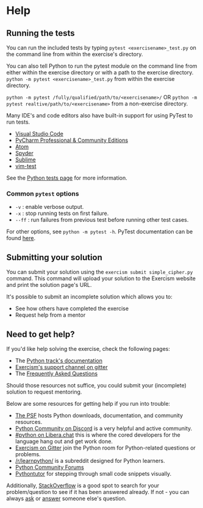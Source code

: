 # Help

## Running the tests

You can run the included tests by typing `pytest <exercisename>_test.py` on the command line from within the exercise's directory.

You can also tell Python to run the pytest module on the command line from either within the exercise directory or with a path to the exercise directory.
`python -m pytest <exercisename>_test.py` from within the exercise directory.

`python -m pytest /fully/qualified/path/to/<exercisename>/` OR `python -m pytest realtive/path/to/<exercisename>` from a non-exercise directory.

Many IDE's and code editors also have built-in support for using PyTest to run tests.

- [Visual Studio Code](https://code.visualstudio.com/docs/python/testing)
- [PyCharm Professional & Community Editions](https://www.jetbrains.com/help/pycharm/pytest.html#create-pytest-test)
- [Atom](https://atom.io/packages/atom-python-test)
- [Spyder](https://www.spyder-ide.org/blog/introducing-unittest-plugin/)
- [Sublime](https://github.com/kaste/PyTest)
- [vim-test](https://github.com/vim-test/vim-test)

See the [Python tests page](https://github.com/exercism/python/blob/main/docs/TESTS.md) for more information.

### Common `pytest` options

- `-v` : enable verbose output.
- `-x` : stop running tests on first failure.
- `--ff` : run failures from previous test before running other test cases.

For other options, see `python -m pytest -h`. PyTest documentation can be found [here](https://docs.pytest.org/en/latest/getting-started.html).

## Submitting your solution

You can submit your solution using the `exercism submit simple_cipher.py` command.
This command will upload your solution to the Exercism website and print the solution page's URL.

It's possible to submit an incomplete solution which allows you to:

- See how others have completed the exercise
- Request help from a mentor

## Need to get help?

If you'd like help solving the exercise, check the following pages:

- The [Python track's documentation](https://exercism.org/docs/tracks/python)
- [Exercism's support channel on gitter](https://gitter.im/exercism/support)
- The [Frequently Asked Questions](https://exercism.org/docs/using/faqs)

Should those resources not suffice, you could submit your (incomplete) solution to request mentoring.

Below are some resources for getting help if you run into trouble:

- [The PSF](https://www.python.org) hosts Python downloads, documentation, and community resources.
- [Python Community on Discord](https://pythondiscord.com/) is a very helpful and active community.
- [#python on Libera.chat](https://www.python.org/community/irc/) this is where the cored developers for the language hang out and get work done.
- [Exercism on Gitter](https://gitter.im/exercism/home) join the Python room for Python-related questions or problems.
- [/r/learnpython/](https://www.reddit.com/r/learnpython/) is a subreddit designed for Python learners.
- [Python Community Forums](https://discuss.python.org/)
- [Pythontutor](http://pythontutor.com/) for stepping through small code snippets visually.


Additionally, [StackOverflow](http://stackoverflow.com/questions/tagged/python) is a good spot to search for your problem/question to see if it has been answered already.
 If not - you can always [ask](https://stackoverflow.com/help/how-to-ask) or [answer](https://stackoverflow.com/help/how-to-answer) someone else's question.